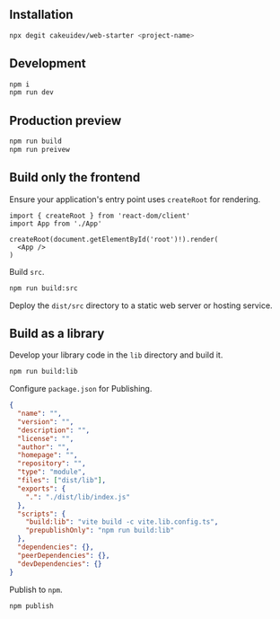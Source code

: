 ## Installation

```bash
npx degit cakeuidev/web-starter <project-name>
```

## Development

```bash
npm i
npm run dev
```

## Production preview

```bash
npm run build
npm run preivew
```

## Build only the frontend

Ensure your application's entry point uses `createRoot` for rendering.

```tsx
import { createRoot } from 'react-dom/client'
import App from './App'

createRoot(document.getElementById('root')!).render(
  <App />
)
```

Build `src`.

```bash
npm run build:src
```

Deploy the `dist/src` directory to a static web server or hosting service.

## Build as a library

Develop your library code in the `lib` directory and build it.

```bash
npm run build:lib
```

Configure `package.json` for Publishing.

```json
{
  "name": "",
  "version": "",
  "description": "",
  "license": "",
  "author": "",
  "homepage": "",
  "repository": "",
  "type": "module",
  "files": ["dist/lib"],
  "exports": {
    ".": "./dist/lib/index.js"
  },
  "scripts": {
    "build:lib": "vite build -c vite.lib.config.ts",
    "prepublishOnly": "npm run build:lib"
  },
  "dependencies": {},
  "peerDependencies": {},
  "devDependencies": {}
}
```

Publish to `npm`.

```bash
npm publish
```
